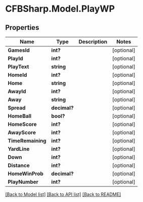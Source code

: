 # CFBSharp.Model.PlayWP
## Properties

Name | Type | Description | Notes
------------ | ------------- | ------------- | -------------
**GamesId** | **int?** |  | [optional] 
**PlayId** | **int?** |  | [optional] 
**PlayText** | **string** |  | [optional] 
**HomeId** | **int?** |  | [optional] 
**Home** | **string** |  | [optional] 
**AwayId** | **int?** |  | [optional] 
**Away** | **string** |  | [optional] 
**Spread** | **decimal?** |  | [optional] 
**HomeBall** | **bool?** |  | [optional] 
**HomeScore** | **int?** |  | [optional] 
**AwayScore** | **int?** |  | [optional] 
**TimeRemaining** | **int?** |  | [optional] 
**YardLine** | **int?** |  | [optional] 
**Down** | **int?** |  | [optional] 
**Distance** | **int?** |  | [optional] 
**HomeWinProb** | **decimal?** |  | [optional] 
**PlayNumber** | **int?** |  | [optional] 

[[Back to Model list]](../README.md#documentation-for-models) [[Back to API list]](../README.md#documentation-for-api-endpoints) [[Back to README]](../README.md)

